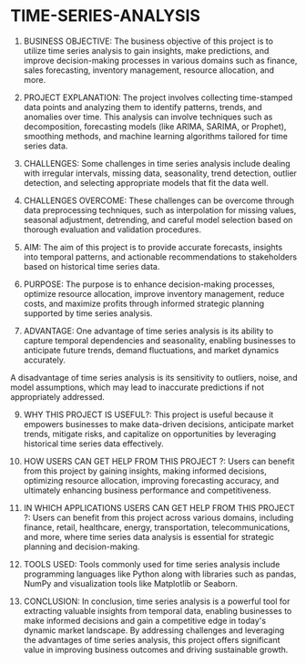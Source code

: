 # TIME-SERIES-ANALYSIS

1. BUSINESS OBJECTIVE:
The business objective of this project is to utilize time series analysis to gain insights, make predictions, and improve decision-making processes in various domains such as finance, sales forecasting, inventory management, resource allocation, and more.

2. PROJECT EXPLANATION:
The project involves collecting time-stamped data points and analyzing them to identify patterns, trends, and anomalies over time. This analysis can involve techniques such as decomposition, forecasting models (like ARIMA, SARIMA, or Prophet), smoothing methods, and machine learning algorithms tailored for time series data.

3. CHALLENGES:
Some challenges in time series analysis include dealing with irregular intervals, missing data, seasonality, trend detection, outlier detection, and selecting appropriate models that fit the data well.

4. CHALLENGES OVERCOME:
These challenges can be overcome through data preprocessing techniques, such as interpolation for missing values, seasonal adjustment, detrending, and careful model selection based on thorough evaluation and validation procedures.

5. AIM:
The aim of this project is to provide accurate forecasts, insights into temporal patterns, and actionable recommendations to stakeholders based on historical time series data.

6. PURPOSE:
The purpose is to enhance decision-making processes, optimize resource allocation, improve inventory management, reduce costs, and maximize profits through informed strategic planning supported by time series analysis.

7. ADVANTAGE:
One advantage of time series analysis is its ability to capture temporal dependencies and seasonality, enabling businesses to anticipate future trends, demand fluctuations, and market dynamics accurately.

 
A disadvantage of time series analysis is its sensitivity to outliers, noise, and model assumptions, which may lead to inaccurate predictions if not appropriately addressed.

9. WHY THIS PROJECT IS USEFUL?:
This project is useful because it empowers businesses to make data-driven decisions, anticipate market trends, mitigate risks, and capitalize on opportunities by leveraging historical time series data effectively.

10. HOW USERS CAN GET HELP FROM THIS PROJECT ?:
Users can benefit from this project by gaining insights, making informed decisions, optimizing resource allocation, improving forecasting accuracy, and ultimately enhancing business performance and competitiveness.

11. IN WHICH APPLICATIONS USERS CAN GET HELP FROM THIS PROJECT ?:
Users can benefit from this project across various domains, including finance, retail, healthcare, energy, transportation, telecommunications, and more, where time series data analysis is essential for strategic planning and decision-making.

12. TOOLS USED:
Tools commonly used for time series analysis include programming languages like Python along with libraries such as pandas, NumPy and visualization tools like Matplotlib or Seaborn.

13. CONCLUSION:
In conclusion, time series analysis is a powerful tool for extracting valuable insights from temporal data, enabling businesses to make informed decisions and gain a competitive edge in today's dynamic market landscape. By addressing challenges and leveraging the advantages of time series analysis, this project offers significant value in improving business outcomes and driving sustainable growth.
